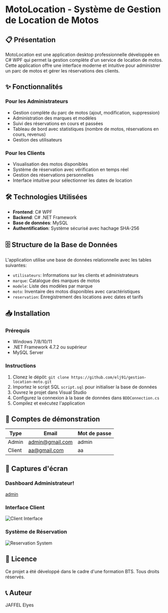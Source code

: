 # MotoLocation - Système de Gestion de Location de Motos

## 📋 Présentation

MotoLocation est une application desktop professionnelle développée en C# WPF qui permet la gestion complète d'un service de location de motos. Cette application offre une interface moderne et intuitive pour administrer un parc de motos et gérer les réservations des clients.



## ✨ Fonctionnalités

### Pour les Administrateurs
- Gestion complète du parc de motos (ajout, modification, suppression)
- Administration des marques et modèles
- Suivi des réservations en cours et passées
- Tableau de bord avec statistiques (nombre de motos, réservations en cours, revenus)
- Gestion des utilisateurs

### Pour les Clients
- Visualisation des motos disponibles
- Système de réservation avec vérification en temps réel
- Gestion des réservations personnelles
- Interface intuitive pour sélectionner les dates de location

## 🛠️ Technologies Utilisées

- **Frontend**: C# WPF 
- **Backend**: C# .NET Framework
- **Base de données**: MySQL
- **Authentification**: Système sécurisé avec hachage SHA-256


## 🗄️ Structure de la Base de Données

L'application utilise une base de données relationnelle avec les tables suivantes:
- `utilisateurs`: Informations sur les clients et administrateurs
- `marque`: Catalogue des marques de motos
- `modele`: Liste des modèles par marque
- `moto`: Inventaire des motos disponibles avec caractéristiques
- `reservation`: Enregistrement des locations avec dates et tarifs

## 📥 Installation

### Prérequis
- Windows 7/8/10/11
- .NET Framework 4.7.2 ou supérieur
- MySQL Server

### Instructions
1. Clonez le dépôt: `git clone https://github.com/elj91/gestion-location-moto.git`
2. Importez le script SQL `script.sql` pour initialiser la base de données
3. Ouvrez le projet dans Visual Studio
4. Configurez la connexion à la base de données dans `BDDConnection.cs`
5. Compilez et exécutez l'application

## 👥 Comptes de démonstration

| Type | Email | Mot de passe |
|------|-------|--------------|
| Admin | admin@gmail.com | admin |
| Client | aa@gmail.com | aa |

## 📸 Captures d'écran

### Dashboard Administrateur!

[admin](https://github.com/user-attachments/assets/1b67f69e-9df8-4d19-860b-e4eea80cee75)


### Interface Client
![Client Interface](screenshots/client-interface.png)

### Système de Réservation
![Reservation System](screenshots/reservation.png)

## 📝 Licence

Ce projet a été développé dans le cadre d'une formation BTS. Tous droits réservés.

## 📞 Auteur

JAFFEL Elyes
